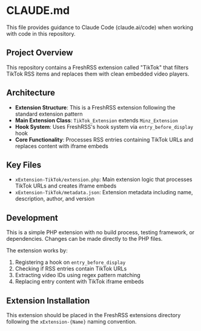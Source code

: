 # CLAUDE.md

This file provides guidance to Claude Code (claude.ai/code) when working with code in this repository.

## Project Overview

This repository contains a FreshRSS extension called "TikTok" that filters TikTok RSS items and replaces them with clean embedded video players.

## Architecture

- **Extension Structure**: This is a FreshRSS extension following the standard extension pattern
- **Main Extension Class**: `TikTok_Extension` extends `Minz_Extension`
- **Hook System**: Uses FreshRSS's hook system via `entry_before_display` hook
- **Core Functionality**: Processes RSS entries containing TikTok URLs and replaces content with iframe embeds

## Key Files

- `xExtension-TikTok/extension.php`: Main extension logic that processes TikTok URLs and creates iframe embeds
- `xExtension-TikTok/metadata.json`: Extension metadata including name, description, author, and version

## Development

This is a simple PHP extension with no build process, testing framework, or dependencies. Changes can be made directly to the PHP files.

The extension works by:
1. Registering a hook on `entry_before_display`
2. Checking if RSS entries contain TikTok URLs
3. Extracting video IDs using regex pattern matching
4. Replacing entry content with TikTok iframe embeds

## Extension Installation

This extension should be placed in the FreshRSS extensions directory following the `xExtension-{Name}` naming convention.